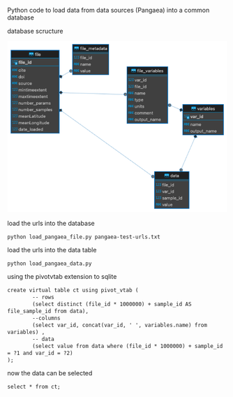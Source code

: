 Python code to load data from data sources (Pangaea) into a common database

database scructure

![tables](sediment_data.sqlite.png)

load the urls into the database

    python load_pangaea_file.py pangaea-test-urls.txt

load the urls into the data table

    python load_pangaea_data.py

using the pivotvtab extension to sqlite

    create virtual table ct using pivot_vtab (
            -- rows
            (select distinct (file_id * 1000000) + sample_id AS file_sample_id from data),
            --columns
            (select var_id, concat(var_id, ' ', variables.name) from variables) ,
            -- data
            (select value from data where (file_id * 1000000) + sample_id  = ?1 and var_id = ?2)
    );

now the data can be selected

    select * from ct;

